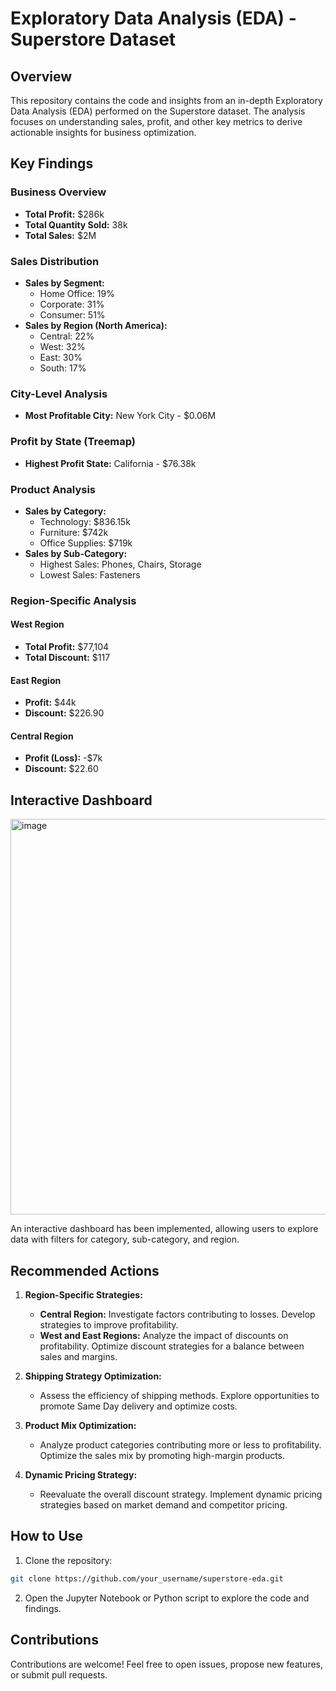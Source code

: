 # Exploratory Data Analysis (EDA) - Superstore Dataset

## Overview

This repository contains the code and insights from an in-depth Exploratory Data Analysis (EDA) performed on the Superstore dataset. The analysis focuses on understanding sales, profit, and other key metrics to derive actionable insights for business optimization.

## Key Findings

### Business Overview
- **Total Profit:** $286k
- **Total Quantity Sold:** 38k
- **Total Sales:** $2M

### Sales Distribution
- **Sales by Segment:**
  - Home Office: 19%
  - Corporate: 31%
  - Consumer: 51%
- **Sales by Region (North America):**
  - Central: 22%
  - West: 32%
  - East: 30%
  - South: 17%

### City-Level Analysis
- **Most Profitable City:** New York City - $0.06M

### Profit by State (Treemap)
- **Highest Profit State:** California - $76.38k

### Product Analysis
- **Sales by Category:**
  - Technology: $836.15k
  - Furniture: $742k
  - Office Supplies: $719k
- **Sales by Sub-Category:**
  - Highest Sales: Phones, Chairs, Storage
  - Lowest Sales: Fasteners

### Region-Specific Analysis
#### West Region
- **Total Profit:** $77,104
- **Total Discount:** $117

#### East Region
- **Profit:** $44k
- **Discount:** $226.90

#### Central Region
- **Profit (Loss):** -$7k
- **Discount:** $22.60

## Interactive Dashboard

<img width="633" alt="image" src="https://github.com/Ayushmi-Adh/The-Sparks-Foundation-Projects/assets/132826306/43d35e69-bae8-47e3-8f59-44c6a6a51657">

An interactive dashboard has been implemented, allowing users to explore data with filters for category, sub-category, and region.

## Recommended Actions

1. **Region-Specific Strategies:**
   - **Central Region:** Investigate factors contributing to losses. Develop strategies to improve profitability.
   - **West and East Regions:** Analyze the impact of discounts on profitability. Optimize discount strategies for a balance between sales and margins.

2. **Shipping Strategy Optimization:**
   - Assess the efficiency of shipping methods. Explore opportunities to promote Same Day delivery and optimize costs.

3. **Product Mix Optimization:**
   - Analyze product categories contributing more or less to profitability. Optimize the sales mix by promoting high-margin products.

4. **Dynamic Pricing Strategy:**
   - Reevaluate the overall discount strategy. Implement dynamic pricing strategies based on market demand and competitor pricing.

## How to Use

1. Clone the repository:

```bash
git clone https://github.com/your_username/superstore-eda.git
```

2. Open the Jupyter Notebook or Python script to explore the code and findings.

## Contributions

Contributions are welcome! Feel free to open issues, propose new features, or submit pull requests.




